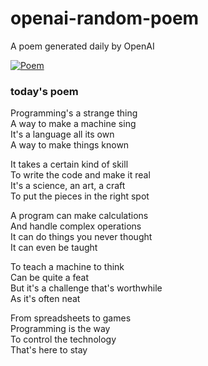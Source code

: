 
# openai-random-poem
 A poem generated daily by OpenAI

[![Poem](https://github.com/fbiego/openai-random-poem/actions/workflows/main.yml/badge.svg)](https://github.com/fbiego/openai-random-poem/actions/workflows/main.yml)

### today's poem  
  
Programming's a strange thing  
A way to make a machine sing  
It's a language all its own  
A way to make things known  
  
It takes a certain kind of skill  
To write the code and make it real  
It's a science, an art, a craft  
To put the pieces in the right spot  
  
A program can make calculations  
And handle complex operations  
It can do things you never thought  
It can even be taught  
  
To teach a machine to think  
Can be quite a feat  
But it's a challenge that's worthwhile  
As it's often neat  
  
From spreadsheets to games  
Programming is the way  
To control the technology  
That's here to stay